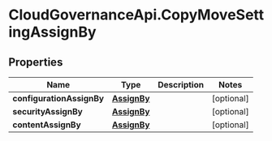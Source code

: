 # CloudGovernanceApi.CopyMoveSettingAssignBy

## Properties

Name | Type | Description | Notes
------------ | ------------- | ------------- | -------------
**configurationAssignBy** | [**AssignBy**](AssignBy.md) |  | [optional] 
**securityAssignBy** | [**AssignBy**](AssignBy.md) |  | [optional] 
**contentAssignBy** | [**AssignBy**](AssignBy.md) |  | [optional] 


